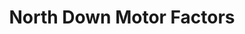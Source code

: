 ---
title: "North Down Motor Factors"
url: /newtownards/north-down-motor-factors/
shop: car parts
---